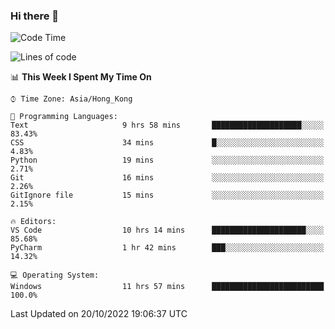 ### Hi there 👋

<!--
**RoiexLee/RoiexLee** is a ✨ _special_ ✨ repository because its `README.md` (this file) appears on your GitHub profile.

Here are some ideas to get you started:

- 🔭 I’m currently working on ...
- 🌱 I’m currently learning ...
- 👯 I’m looking to collaborate on ...
- 🤔 I’m looking for help with ...
- 💬 Ask me about ...
- 📫 How to reach me: ...
- 😄 Pronouns: ...
- ⚡ Fun fact: ...
-->

<!--START_SECTION:waka-->
![Code Time](http://img.shields.io/badge/Code%20Time-31%20hrs%2024%20mins-blue)

![Lines of code](https://img.shields.io/badge/From%20Hello%20World%20I%27ve%20Written-7%20Thousand%20lines%20of%20code-blue)

📊 **This Week I Spent My Time On** 

```text
⌚︎ Time Zone: Asia/Hong_Kong

💬 Programming Languages: 
Text                     9 hrs 58 mins       ████████████████████░░░░░   83.43% 
CSS                      34 mins             █░░░░░░░░░░░░░░░░░░░░░░░░   4.83% 
Python                   19 mins             ░░░░░░░░░░░░░░░░░░░░░░░░░   2.71% 
Git                      16 mins             ░░░░░░░░░░░░░░░░░░░░░░░░░   2.26% 
GitIgnore file           15 mins             ░░░░░░░░░░░░░░░░░░░░░░░░░   2.15%

🔥 Editors: 
VS Code                  10 hrs 14 mins      █████████████████████░░░░   85.68% 
PyCharm                  1 hr 42 mins        ███░░░░░░░░░░░░░░░░░░░░░░   14.32%

💻 Operating System: 
Windows                  11 hrs 57 mins      █████████████████████████   100.0%

```


 Last Updated on 20/10/2022 19:06:37 UTC
<!--END_SECTION:waka-->
